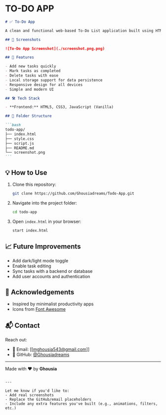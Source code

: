 # TO-DO APP

````markdown
# ✅ To-Do App

A clean and functional web-based To-Do List application built using HTML, CSS, and JavaScript. This project helps you manage daily tasks with a smooth and intuitive user interface.

## 📸 Screenshots

![To-Do App Screenshot](./screenshot.png.png)

## 🚀 Features

- Add new tasks quickly
- Mark tasks as completed
- Delete tasks with ease
- Local storage support for data persistence
- Responsive design for all devices
- Simple and modern UI

## 🛠️ Tech Stack

- **Frontend:** HTML5, CSS3, JavaScript (Vanilla)

## 📂 Folder Structure

```bash
todo-app/
├── index.html
├── style.css
├── script.js
├── README.md
└── screenshot.png
```
````

## 💡 How to Use

1. Clone this repository:

   ```bash
   git clone https://github.com/Ghousiadreams/Todo-App.git
   ```

2. Navigate into the project folder:

   ```bash
   cd todo-app
   ```

3. Open `index.html` in your browser:

   ```bash
   start index.html
   ```

## 📈 Future Improvements

- Add dark/light mode toggle
- Enable task editing
- Sync tasks with a backend or database
- Add user accounts and authentication

## 🙌 Acknowledgements

- Inspired by minimalist productivity apps
- Icons from [Font Awesome](https://fontawesome.com/)

## 📬 Contact

Reach out:

- 📧 Email: \[[mghousia543@gmail.com]]
- 🐙 GitHub: [@Ghousiadreams](https://github.com/Ghousiadreams)

---

Made with ❤️ by **Ghousia**

```

---

Let me know if you'd like to:
- Add real screenshots
- Replace the GitHub/email placeholders
- Include any extra features you've built (e.g., animations, filters, etc.)

```

